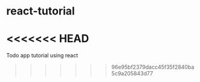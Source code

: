 # react-tutorial
<<<<<<< HEAD
=======
Todo app tutorial using react
>>>>>>> 96e95bf2379dacc45f35f2840ba5c9a205843d77

